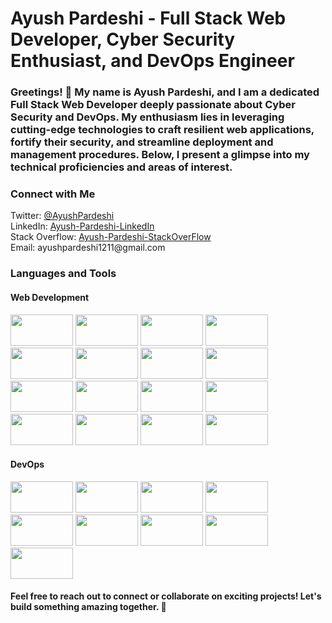 <h1>Ayush Pardeshi - Full Stack Web Developer, Cyber Security Enthusiast, and DevOps Engineer</h1>
<h3><strong>Greetings! 👋 My name is Ayush Pardeshi, and I am a dedicated Full Stack Web Developer deeply passionate about Cyber Security and DevOps. My enthusiasm lies in leveraging cutting-edge technologies to craft resilient web applications, fortify their security, and streamline deployment and management procedures. Below, I present a glimpse into my technical proficiencies and areas of interest.</strong></h3>

<h3>Connect with Me</h3>
Twitter: <a href="https://twitter.com/AyushPa30077930">@AyushPardeshi</a></br>
LinkedIn: <a href="https://www.linkedin.com/in/ayush-pardeshi-156aa6185/">Ayush-Pardeshi-LinkedIn</a></br>
Stack Overflow: <a href="https://stackoverflow.com/users/19732789/ayush-pardeshi">Ayush-Pardeshi-StackOverFlow</a></br>
Email: ayushpardeshi1211@gmail.com
            <link rel="stylesheet" type='text/css' href="https://cdn.jsdelivr.net/gh/devicons/devicon@latest/devicon.min.css" />
<h3>Languages and Tools</h3>
<h4>Web Development</h4>
<span>
<img src="https://cdn.jsdelivr.net/gh/devicons/devicon@latest/icons/html5/html5-original-wordmark.svg" width="100" height="50" />
<img src="https://cdn.jsdelivr.net/gh/devicons/devicon@latest/icons/css3/css3-original.svg"  width="100" height="50"/>
<img src="https://cdn.jsdelivr.net/gh/devicons/devicon@latest/icons/javascript/javascript-plain.svg" width="100" height="50"/>
<img src="https://cdn.jsdelivr.net/gh/devicons/devicon@latest/icons/python/python-original-wordmark.svg" width="100" height="50"/>
<img src="https://cdn.jsdelivr.net/gh/devicons/devicon@latest/icons/bootstrap/bootstrap-original.svg" width="100" height="50"/>
<img src="https://cdn.jsdelivr.net/gh/devicons/devicon@latest/icons/tailwindcss/tailwindcss-original-wordmark.svg" width="100" height="50" />
<img src="https://cdn.jsdelivr.net/gh/devicons/devicon@latest/icons/json/json-plain.svg" width="100" height="50" />
<img src="https://cdn.jsdelivr.net/gh/devicons/devicon@latest/icons/react/react-original-wordmark.svg" width="100" height="50" /> 
<img src="https://cdn.jsdelivr.net/gh/devicons/devicon@latest/icons/reactrouter/reactrouter-original-wordmark.svg" width="100" height="50" />
<img src="https://cdn.jsdelivr.net/gh/devicons/devicon@latest/icons/nodejs/nodejs-plain-wordmark.svg" width="100" height="50"/>
<img src="https://cdn.jsdelivr.net/gh/devicons/devicon@latest/icons/npm/npm-original-wordmark.svg" width="100" height="50" />
<img src="https://cdn.jsdelivr.net/gh/devicons/devicon@latest/icons/express/express-original-wordmark.svg" width="100" height="50" id="express" />
<img src="https://cdn.jsdelivr.net/gh/devicons/devicon@latest/icons/microsoftsqlserver/microsoftsqlserver-plain-wordmark.svg" width="100" height="50" />
<img src="https://cdn.jsdelivr.net/gh/devicons/devicon@latest/icons/postgresql/postgresql-original.svg" width="100" height="50"/>
<img src="https://cdn.jsdelivr.net/gh/devicons/devicon@latest/icons/mysql/mysql-original-wordmark.svg" width="100" height="50"/>
<img src="https://cdn.jsdelivr.net/gh/devicons/devicon@latest/icons/mongodb/mongodb-plain-wordmark.svg" width="100" height="50"/>
</span>
<h4>DevOps</h4>
<span>  
<img src="https://cdn.jsdelivr.net/gh/devicons/devicon@latest/icons/ubuntu/ubuntu-original.svg" width="100" height="50"/>
<img src="https://cdn.jsdelivr.net/gh/devicons/devicon@latest/icons/git/git-plain-wordmark.svg" width="100" height="50"/>
<img src="https://cdn.jsdelivr.net/gh/devicons/devicon@latest/icons/ansible/ansible-original.svg" width="100" height="50" />
<img src="https://cdn.jsdelivr.net/gh/devicons/devicon@latest/icons/jenkins/jenkins-original.svg" width="100" height="50"/>
<img src="https://cdn.jsdelivr.net/gh/devicons/devicon@latest/icons/kubernetes/kubernetes-original.svg" width="100" height="50"/>
<img src="https://cdn.jsdelivr.net/gh/devicons/devicon@latest/icons/docker/docker-original.svg" width="100" height="50"/>
<img src="https://cdn.jsdelivr.net/gh/devicons/devicon@latest/icons/linux/linux-original.svg"  width="100" height="50"/>
<img src="https://cdn.jsdelivr.net/gh/devicons/devicon@latest/icons/terraform/terraform-original.svg"  width="100" height="50"/>
<img src="https://cdn.jsdelivr.net/gh/devicons/devicon@latest/icons/amazonwebservices/amazonwebservices-plain-wordmark.svg" width="100" height="50"/>          
</span>

<h4>Feel free to reach out to connect or collaborate on exciting projects! Let's build something amazing together. 🚀</h4>
